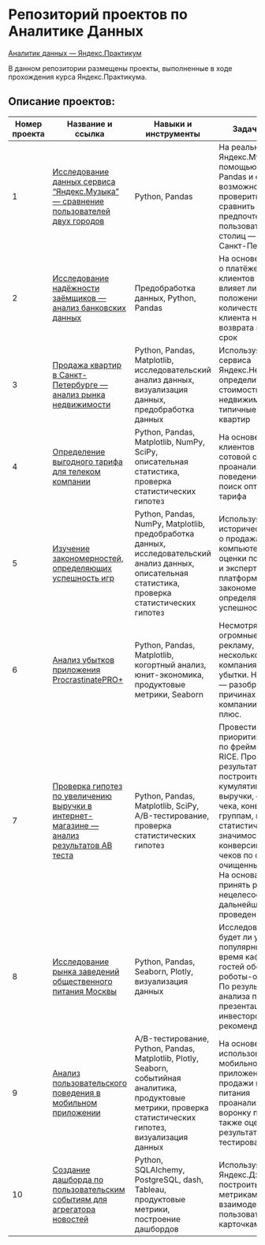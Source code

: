 # Репозиторий проектов по Аналитике Данных

[Аналитик данных — Яндекс.Практикум](https://praktikum.yandex.ru/data-analyst/)

В данном репозитории размещены проекты, выполненные в ходе прохождения курса Яндекс.Практикума.

## Описание проектов:

| Номер проекта | Название и ссылка | Навыки и инструменты  | Задачи проекта                            |
|---------------|-------------------|-----------------------|-------------------------------------------|
|1              |[Исследование данных сервиса “Яндекс.Музыка” — сравнение пользователей двух городов](https://github.com/Sirinema/Yandex_Practicum/blob/main/01.%20Исследования%20пользователей%20Яндекс.Музыки/Yandex_music.ipynb)|Python, Pandas|На реальных данных Яндекс.Музыки c помощью библиотеки Pandas и её возможностей проверить данные и сравнить поведение и предпочтения пользователей двух столиц — Москвы и Санкт-Петербурга.|
|2              |[Исследование надёжности заёмщиков — анализ банковских данных](https://github.com/Sirinema/Yandex_Practicum/blob/main/02.%20Исследование%20надёжности%20заёмщиков/credit_scoring.ipynb)|Предобработка данных, Python, Pandas|На основе статистики о платёжеспособности клиентов исследовать влияет ли семейное положение и количество детей клиента на факт возврата кредита в срок|
|3              |[Продажа квартир в Санкт-Петербурге — анализ рынка недвижимости](https://github.com/Sirinema/Yandex_Practicum/blob/main/03.%20Исследование%20объявлений%20о%20продаже%20квартир/spb_realty.ipynb)|Python, Pandas, Matplotlib, исследовательский анализ данных, визуализация данных, предобработка данных|Используя данные сервиса Яндекс.Недвижимость, определить рыночную стоимость объектов недвижимости и типичные параметры квартир|
|4              |[Определение выгодного тарифа для телеком компании](https://github.com/Sirinema/Yandex_Practicum/blob/main/04.%20Определение%20перспективного%20тарифа%20для%20телеком-компании/telecom_tarif.ipynb)|Python, Pandas, Matplotlib, NumPy, SciPy, описательная статистика, проверка статистических гипотез|На основе данных клиентов оператора сотовой связи проанализировать поведение клиентов и поиск оптимального тарифа|
|5              |[Изучение закономерностей, определяющих успешность игр](https://github.com/Sirinema/Yandex_Practicum/blob/main/05.%20Выявление%20закономерностей%20определяющих%20успешность%20игры/success_games.ipynb)|Python, Pandas, NumPy, Matplotlib, предобработка данных, исследовательский анализ данных, описательная статистика, проверка статистических гипотез|Используя исторические данные о продажах компьютерных игр, оценки пользователей и экспертов, жанры и платформы, выявить закономерности, определяющие успешность игры|
|6              |[Анализ убытков приложения ProcrastinatePRO+](https://github.com/Sirinema/Yandex_Practicum/blob/main/06.%20Анализ%20бизнес-показателей%20приложения%20Procrastinate%20Pro%2B/procrastinate_pro.ipynb)|Python, Pandas, Matplotlib, когортный анализ, юнит-экономика, продуктовые метрики, Seaborn|Несмотря на огромные вложения в рекламу, последние несколько месяцев компания терпит убытки. Наша задача — разобраться в причинах и помочь компании выйти в плюс.|
|7              |[Проверка гипотез по увеличению выручки в интернет-магазине — анализ результатов AB теста](https://github.com/Sirinema/Yandex_Practicum/blob/main/07.%20Проверка%20гипотез%20по%20увеличению%20выручки%20в%20интернет-магазине%20—%20анализ%20результатов%20AB%20теста/hypothesis_testing.ipynb)|Python, Pandas, Matplotlib, SciPy, A/B-тестирование, проверка статистических гипотез|Провести приоритизация гипотез по фреймворкам ICE и RICE. Провести анализ результатов A/B-теста, построить графики кумулятивной выручки, среднего чека, конверсии по группам, посчитать статистическую значимость различий конверсий и средних чеков по сырым и очищенным данным. На основании анализа принять решение о нецелесообразности дальнейшего проведения теста|
|8              |[Исследование рынка заведений общественного питания Москвы](https://nbviewer.org/github/Sirinema/Yandex_Practicum/blob/main/08.%20Исследование%20рынка%20заведений%20общественного%20питания%20Москвы/cafe_robot.ipynb)|Python, Pandas, Seaborn, Plotly, визуализация данных|Исследовать вопрос - будет ли успешным и популярным на долгое время кафе, в котором гостей обслуживают роботы-официанты. По результатам анализа подготовить презентацию для инвесторов с рекомендациями|
|9              |[Анализ пользовательского поведения в мобильном приложении](https://nbviewer.org/github/Sirinema/Yandex_Practicum/blob/main/09.%20Анализ%20пользовательского%20поведения%20в%20мобильном%20приложении/sales_funnels.ipynb)|A/B-тестирование, Python, Pandas, Matplotlib, Plotly, Seaborn, событийная аналитика, продуктовые метрики, проверка статистических гипотез, визуализация данных|На основе данных использования мобильного приложения для продажи продуктов питания проанализировать воронку продаж, а также оценить результаты A/A/B-тестирования|
|10              |[Создание дашборда по пользовательским событиям для агрегатора новостей](https://public.tableau.com/views/__16504378990320/_?:language=en-US&:display_count=n&:origin=viz_share_link)|Python, SQLAlchemy, PostgreSQL, dash, Tableau, продуктовые метрики, построение дашбордов|Используя данные Яндекс.Дзена построить дашборд с метриками взаимодействия пользователей с карточками статей|